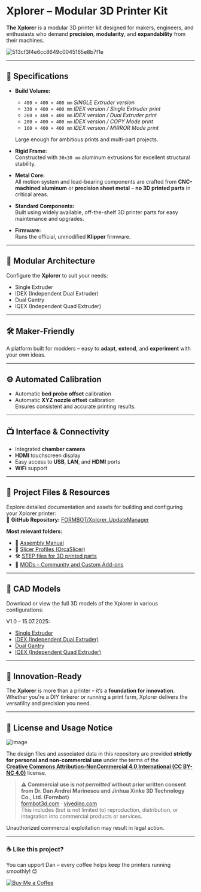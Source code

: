 # Xplorer – Modular 3D Printer Kit

**The Xplorer** is a modular 3D printer kit designed for makers, engineers, and enthusiasts who demand **precision**, **modularity**, and **expandability** from their machines.

![513cf3f4e6cc8649c0045165e8b7f1e](https://github.com/user-attachments/assets/f7d76086-3679-4b22-9945-1aab2842dee6)



---

## 🔧 Specifications

- **Build Volume:**
     - `400 × 400 × 400 mm`  _SINGLE Extruder version_
     - `330 × 400 × 400 mm`  _IDEX version / Single Extruder print_
     - `260 × 400 × 400 mm`  _IDEX version / Dual Extruder print_
     - `200 × 400 × 400 mm`  _IDEX version / COPY Mode print_
     - `160 × 400 × 400 mm`  _IDEX version / MIRROR Mode print_
       
  Large enough for ambitious prints and multi-part projects.

- **Rigid Frame:**  
  Constructed with `30x30 mm` aluminum extrusions for excellent structural stability.

- **Metal Core:**  
  All motion system and load-bearing components are crafted from **CNC-machined aluminum** or **precision sheet metal** – **no 3D printed parts** in critical areas.

- **Standard Components:**  
  Built using widely available, off-the-shelf 3D printer parts for easy maintenance and upgrades.

- **Firmware:**  
  Runs the official, unmodified **Klipper** firmware.

---

## 🧩 Modular Architecture

Configure the **Xplorer** to suit your needs:

- Single Extruder  
- IDEX (Independent Dual Extruder)  
- Dual Gantry  
- IQEX (Independent Quad Extruder)

---

## 🛠 Maker-Friendly

A platform built for modders – easy to **adapt**, **extend**, and **experiment** with your own ideas.

---

## ⚙️ Automated Calibration

- Automatic **bed probe offset** calibration  
- Automatic **XYZ nozzle offset** calibration  
Ensures consistent and accurate printing results.

---

## 📺 Interface & Connectivity

- Integrated **chamber camera**  
- **HDMI** touchscreen display  
- Easy access to **USB**, **LAN**, and **HDMI** ports  
- **WiFi** support

---

## 📁 Project Files & Resources

Explore detailed documentation and assets for building and configuring your Xplorer printer:  
🔗 **GitHub Repository:** [FORMBOT/Xplorer_UpdateManager](https://github.com/FORMBOT/Xplorer_UpdateManager)

**Most relevant folders:**

- 📘 [Assembly Manual](https://github.com/FORMBOT/Xplorer_UpdateManager/tree/main/06_Manual)  
- 🧩 [Slicer Profiles (OrcaSlicer)](https://github.com/FORMBOT/Xplorer_UpdateManager/tree/main/04_Slicer_Profiles/OrcaSlicer)  
- 🛠️ [STEP files for 3D printed parts](https://github.com/FORMBOT/Xplorer_UpdateManager/tree/main/05_STEP_FILES)
- 🧰 [MODs – Community and Custom Add-ons](https://github.com/FORMBOT/Xplorer_UpdateManager/tree/main/03_MODs)

---

## 📐 CAD Models

Download or view the full 3D models of the Xplorer in various configurations:

V1.0 - 15.07.2025:
- [Single Extruder](https://a360.co/3Uc77Xz)  
- [IDEX (Independent Dual Extruder)](https://a360.co/3IwJuXb)  
- [Dual Gantry](https://a360.co/4eRmFcP)  
- [IQEX (Independent Quad Extruder)](https://a360.co/3IKFSkn)
  
---

## 🚀 Innovation-Ready

The **Xplorer** is more than a printer – it’s a **foundation for innovation**. Whether you're a DIY tinkerer or running a print farm, Xplorer delivers the versatility and precision you need.

---

## 🚫 License and Usage Notice

![image](https://github.com/user-attachments/assets/96837241-fcdd-4e59-846a-e6b357f3b452)


The design files and associated data in this repository are provided **strictly for personal and non-commercial use** under the terms of the  
**[Creative Commons Attribution-NonCommercial 4.0 International (CC BY-NC 4.0)](https://creativecommons.org/licenses/by-nc/4.0/)** license.

> **⚠️ Commercial use is *not permitted* without prior written consent from Dr. Dan Andrei Marinescu and Jinhua Xinke 3D Technology Co., Ltd. (Formbot)**  
> [formbot3d.com](https://formbot3d.com) · [vivedino.com](https://vivedino.com)  
> This includes (but is not limited to) reproduction, distribution, or integration into commercial products or services.

Unauthorized commercial exploitation may result in legal action.

---

### ☕ Like this project?

You can upport Dan – every coffee helps keep the printers running smoothly! 😊


[![Buy Me a Coffee](https://img.shields.io/badge/Buy%20me%20a%20coffee-%E2%98%95-orange)](https://coff.ee/Dan_3dp)
